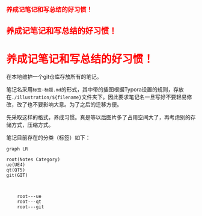 
### <font color="red">养成记笔记和写总结的好习惯！</font>

## <font color="red">养成记笔记和写总结的好习惯！</font>

# <font color="red">养成记笔记和写总结的好习惯！</font>


在本地维护一个git仓库存放所有的笔记。

笔记名采用`标签-标题.md`的形式，其中带的插图根据Typora设置的规则，存放在`./illustration/${filename}`文件夹下。因此要求笔记名一旦写好不要轻易修改，改了也不要影响大意。为了之后的迁移方便。

先采取这样的格式，养成习惯。真是等以后图片多了占用空间大了，再考虑别的存储方式，压缩方式。

笔记目前存在的分类（标签）如下：

```mermaid
graph LR

root(Notes Category)
ue(UE4)
qt(QT5)
git(GIT)



	root---ue
	root---qt
	root---git

```

